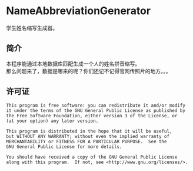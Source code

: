 NameAbbreviationGenerator
===================
学生姓名缩写生成器。

简介
-------------
本程序能通过本地数据库匹配生成一个人的姓名拼音缩写。<br>
那么问题来了，数据是哪来的呢？你们还记不记得官网传照片的地方。。。

许可证
-------------

	This program is free software: you can redistribute it and/or modify
	it under the terms of the GNU General Public License as published by
	the Free Software Foundation, either version 3 of the License, or
	(at your option) any later version.

	This program is distributed in the hope that it will be useful,
	but WITHOUT ANY WARRANTY; without even the implied warranty of
	MERCHANTABILITY or FITNESS FOR A PARTICULAR PURPOSE.  See the
	GNU General Public License for more details.

	You should have received a copy of the GNU General Public License
	along with this program.  If not, see <http://www.gnu.org/licenses/>.